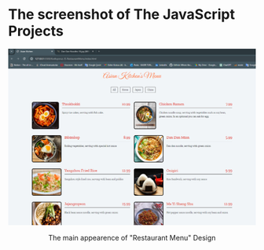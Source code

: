 # The screenshot of The JavaScript Projects

<p align="center">
 <img src="https://github.com/kadirtuna/html-css-javascript-practices/blob/main/Images/Kodluyoruz-JS-RestaurantMenu-Project.PNG">
</img>
</p>
<p align="center">The main appearence of "Restaurant Menu" Design</p>
